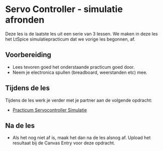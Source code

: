# Servo Controller - simulatie afronden

Deze les is de laatste les uit een serie van 3 lessen. We maken in deze les het LtSpice simulatiepracticum dat we vorige les begonnen, af.

## Voorbereiding
- Lees tevoren goed het onderstaande practicum goed door.
- Neem je electronica spullen (breadboard, weerstanden etc) mee.

## Tijdens de les

Tijdens de les werk je verder met je partner aan de volgende opdracht:

- [Practicum Servocontroller Simulatie](../hardware-interfacing/basis-elektronica/servo-controller/practicum-servo-controller-simulatie.md) 
  
## Na de les
- Als het nog niet af is, maak het dan na de les alsnog af.
  Upload het resultaat bij de Canvas Entry voor deze opdracht.